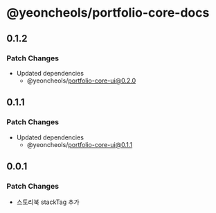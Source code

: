 # @yeoncheols/portfolio-core-docs

## 0.1.2

### Patch Changes

- Updated dependencies
  - @yeoncheols/portfolio-core-ui@0.2.0

## 0.1.1

### Patch Changes

- Updated dependencies
  - @yeoncheols/portfolio-core-ui@0.1.1

## 0.0.1

### Patch Changes

- 스토리북 stackTag 추가
